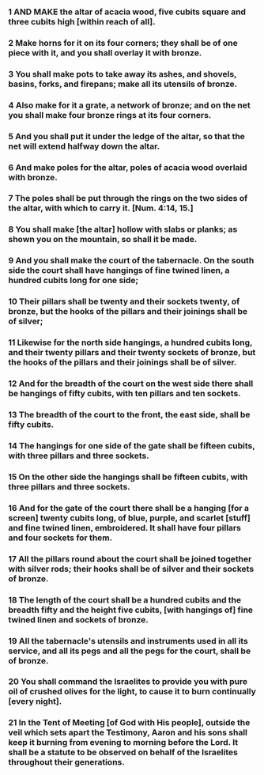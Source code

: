 ### 1 AND MAKE the altar of acacia wood, five cubits square and three cubits high [within reach of all].

### 2 Make horns for it on its four corners; they shall be of one piece with it, and you shall overlay it with bronze.

### 3 You shall make pots to take away its ashes, and shovels, basins, forks, and firepans; make all its utensils of bronze.

### 4 Also make for it a grate, a network of bronze; and on the net you shall make four bronze rings at its four corners.

### 5 And you shall put it under the ledge of the altar, so that the net will extend halfway down the altar.

### 6 And make poles for the altar, poles of acacia wood overlaid with bronze.

### 7 The poles shall be put through the rings on the two sides of the altar, with which to carry it. [Num. 4:14, 15.]

### 8 You shall make [the altar] hollow with slabs or planks; as shown you on the mountain, so shall it be made.

### 9 And you shall make the court of the tabernacle. On the south side the court shall have hangings of fine twined linen, a hundred cubits long for one side;

### 10 Their pillars shall be twenty and their sockets twenty, of bronze, but the hooks of the pillars and their joinings shall be of silver;

### 11 Likewise for the north side hangings, a hundred cubits long, and their twenty pillars and their twenty sockets of bronze, but the hooks of the pillars and their joinings shall be of silver.

### 12 And for the breadth of the court on the west side there shall be hangings of fifty cubits, with ten pillars and ten sockets.

### 13 The breadth of the court to the front, the east side, shall be fifty cubits.

### 14 The hangings for one side of the gate shall be fifteen cubits, with three pillars and three sockets.

### 15 On the other side the hangings shall be fifteen cubits, with three pillars and three sockets.

### 16 And for the gate of the court there shall be a hanging [for a screen] twenty cubits long, of blue, purple, and scarlet [stuff] and fine twined linen, embroidered. It shall have four pillars and four sockets for them.

### 17 All the pillars round about the court shall be joined together with silver rods; their hooks shall be of silver and their sockets of bronze.

### 18 The length of the court shall be a hundred cubits and the breadth fifty and the height five cubits, [with hangings of] fine twined linen and sockets of bronze.

### 19 All the tabernacle's utensils and instruments used in all its service, and all its pegs and all the pegs for the court, shall be of bronze.

### 20 You shall command the Israelites to provide you with pure oil of crushed olives for the light, to cause it to burn continually [every night].

### 21 In the Tent of Meeting [of God with His people], outside the veil which sets apart the Testimony, Aaron and his sons shall keep it burning from evening to morning before the Lord. It shall be a statute to be observed on behalf of the Israelites throughout their generations.